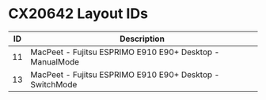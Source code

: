 # CX20642 Layout IDs

| ID | Description |
|---|---|
| 11 | MacPeet - Fujitsu ESPRIMO E910 E90+ Desktop - ManualMode |
| 13 | MacPeet - Fujitsu ESPRIMO E910 E90+ Desktop - SwitchMode |
